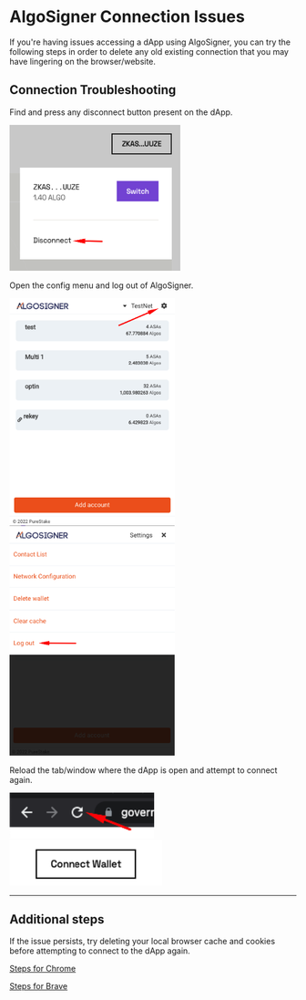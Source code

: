 # AlgoSigner Connection Issues

If you're having issues accessing a dApp using AlgoSigner, you can try the following steps in order to delete any old existing connection that you may have lingering on the browser/website.

## Connection Troubleshooting

Find and press any disconnect button present on the dApp.

<img src="./connection_images/disconnect.png" width="300" />
<br />

Open the config menu and log out of AlgoSigner.

<img src="./connection_images/open-config.png" height="400" />
<img src="./connection_images/logout.png" height="400" />
<br />

Reload the tab/window where the dApp is open and attempt to connect again.

<img src="./connection_images/reload.png" height="80" />
<img src="./connection_images/connect.png" height="80" />

<hr />

## Additional steps

If the issue persists, try deleting your local browser cache and cookies before attempting to connect to the dApp again.

[Steps for Chrome](https://support.google.com/accounts/answer/32050)

[Steps for Brave](https://support.brave.com/hc/en-us/articles/360048833872-How-Do-I-Clear-Cookies-And-Site-Data-In-Brave-)

